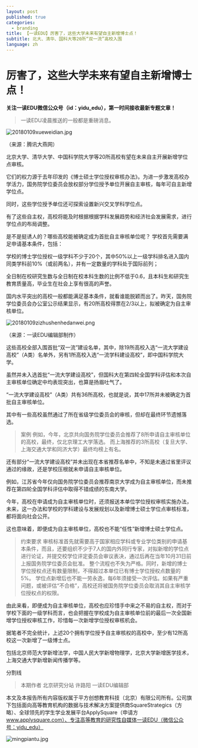 ```yaml
---
layout: post
published: true
categories:
  - branding
title: 【一读EDU】厉害了，这些大学未来有望自主新增博士点！
subtitle: 北大、清华、国科大等20所“双一流”高校入围
language: zh
---
```

# 厉害了，这些大学未来有望自主新增博士点！



**关注一读EDU微信公众号（id：yidu_edu），第一时间接收最新专题文章！**



> 一读EDU凌晨推送的一般都是重磅消息。



![20180109xueweidian.jpg]({{site.baseurl}}/image/20180109xueweidian.jpg)


（来源：腾讯大燕网）



北京大学、清华大学、中国科学院大学等20所高校有望在未来自主开展新增学位点审核。



它们的权力源于去年印发的《博士硕士学位授权审核办法》。为进一步激发高校办学活力，国务院学位委员会放权部分学位授予单位开展自主审核，每年可自主新增学位点。



同时，这些学位授予单位还可探索设置新兴交叉学科学位点。



有了这些自主权，高校将能及时根据根据学科发展趋势和经济社会发展需求，进行学位点的布局调整。



是不是挺诱人的？哪些高校能被确定成为首批自主审核单位呢？ 学校首先需要满足申请基本条件，包括：



学校的博士学位授权一级学科不少于20个，其中50%以上一级学科排名进入国内同类学科前10%（或前两名），并有一定数量的学科处于国际前列；



全日制在校研究生数与全日制在校本科生数的比例不低于0.6，且本科生和研究生教育质量高，毕业生在社会上享有很高的声誉。



国内水平突出的高校一般都能满足基本条件，就看谁能脱颖而出了。昨天，国务院学位委员会办公室公示结果显示，有20所高校得票在2/3以上，拟被确定为自主审核单位。


![20180109zizhushenhedanwei.png]({{site.baseurl}}/image/20180109zizhushenhedanwei.png)



（来源：一读EDU编辑部制作）



这些高校全部入围首批“双一流”建设名单，其中，除19所高校入选“一流大学建设高校”（A类）名单外，另有1所高校入选“一流学科建设高校”，即中国科学院大学。



虽然并未入选首批“一流大学建设高校”，但国科大在第四轮全国学科评估和本次自主审核单位确定中均表现突出，也算是扬眉吐气了。



 “一流大学建设高校”（A类）共有36所高校，也就是说，其中17所并未被确定为首批自主审核单位。



其中有一些高校虽然通过了所在省级学位委员会的审核，但却在最终环节遗憾落选。



> 案例
例如，今年，北京共向国务院学位委员会推荐了8所申请自主审核单位的高校，最终，仅北京理工大学落选。
而上海推荐的3所高校（复旦大学、上海交通大学和同济大学）最终均榜上有名。


还有部分“一流大学建设高校”并未出现在本省推荐名单中，不知是未通过省里评议通过的缘故，还是学校压根就未申请自主审核单位。



例如，江苏省今年仅向国务院学位委员会推荐南京大学成为自主审核单位，而未推荐在第四轮全国学科评估中取得不错成绩的东南大学。



今年，高校在申请成为自主审核单位时，还须报送本单位学位授权审核实施办法，未来，这一办法和学校的学科建设与发展规划以及新增博士硕士学位点审核标准，都将面向社会公开。



这也意味着，即便成为自主审核单位，高校也不能“任性”新增博士硕士学位点。



> 约束要求
审核标准首先就需要高于国家相应学科或专业学位类别的申请基本条件，而且，还要组织不少于7人的国内外同行专家，对拟新增的学位点进行论证，并提交校学位评定委员会审议表决，通过后再在当年10月31日前上报国务院学位委员会批准。
整个流程也不失为严格。同时，新增的博士学位授权点还有数量限制，不得超过本单位已有博士学位授权点数量的5%。
学位点新增后也不能一劳永逸，每6年须接受一次评估。如果有严重问题，或被评估“不合格”，高校还将被国务院学位委员会取消其自主审核学位授权点的权限。



由此来看，即便成为自主审核单位，高校也应珍惜手中来之不易的自主权，而对于学校下面的一级学科而言，也会把握在学校成为自主审核单位前的最后一次全国新增学位授权审核工作，珍惜每一次新增学位授权审核机会。



据笔者不完全统计，上述20个拥有学位授予自主审核权的高校中，至少有12所高校这一次新增了一级博士点。



包括北京师范大学新增法学，中国人民大学新增物理学，北京大学新增医学技术，上海交通大学新增新闻传播学等。







分割线



> 本期作者
北京研究分站 许路阳
一读EDU编辑部


本文及本报告所有内容版权属于平方创想教育科技（北京）有限公司所有。公司旗下包括面向高等教育机构的数据与技术解决方案提供商SquareStrategics（方略）、全球领先的学生学业发展平台ApplySquare（申请方 www.applysquare.com）、专注高等教育的研究性自媒体一读EDU（微信公众号：yidu_edu）


![mingpiantu.jpg]({{site.baseurl}}/image/mingpiantu.jpg)
